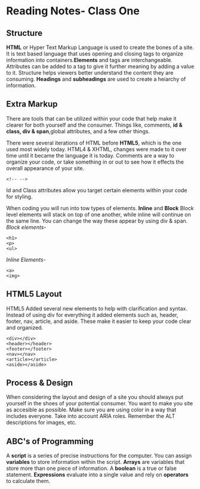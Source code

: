 
# Reading Notes- Class One


## Structure
**HTML** or Hyper Text Markup Language is used to create the bones of a site. It is text based language that uses opening and closing tags to organize information into containers.**Elements** and tags are interchangeable. Attributes can be added to a tag to give it further meaning by adding a value to it. 
Structure helps viewers better understand the content they are consuming. 
**Headings** and **subheadings** are used to create a heiarchy of information. 
 

## Extra Markup

There are tools that can be utilized within your code that help make it clearer for both yourself and the consumer. Things like, comments, **id & class, div & span**,global attributes,  and a few other things.

There were several iterations of HTML before **HTML5**, which is the one used most widely today. HTML4 & XHTML, changes were made to it over time until it became the language it is today. 
Comments are a way to organize your code, or take something in or out to see how it effects the overall appearance of your site. 
```
<!-- -->
```
Id and Class attributes allow you target certain elements within your code for styling. 

When coding you will run into tow types of elements. **Inline** and **Block** Block level elements will stack on top of one another, while inline will continue on the same line. You can change the way these appear by using div & span. 
*Block elements-*
```
<h1>
<p>
<ul>
```
*Inline Elements-*
```
<a>
<img>
```


## HTML5 Layout
HTML5 Added several new elements to help with clarification and syntax. Instead of using div for everything it added elements such as, header, footer, nav, article, and aside. These make it easier to keep your code clear and organized. 
```
<div></div>
<header></header>
<footer></footer>
<nav></nav>
<article></article>
<aside></aside>
```


## Process & Design

When considering the layout and design of a site you should always put yourself in the shoes of your potential consumer. You want to make you site as accesible as possible. Make sure you are using color in a way that includes everyone. Take into account ARIA roles. Remember the ALT descriptions for images, etc.


## ABC's of Programming

A **script** is a series of precise instructions for the computer. 
You can assign **variables** to store information within the script.
**Arrays** are variables that store more than one piece of information.
A **boolean** is a true or false statement. 
**Expressions** evaluate into a single value and rely on **operators** to calculate them.

